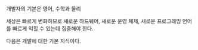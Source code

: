 

개발자의 기본은 영어, 수학과 물리

세상은 빠르게 변화하므로 새로운 하드웨어, 새로운 운영 체제, 새로운 프로그래밍 언어를 빠르게 익힐 수 있는데 집중해야 한다.

다음은 개발에 대한 기본 지식이다.

